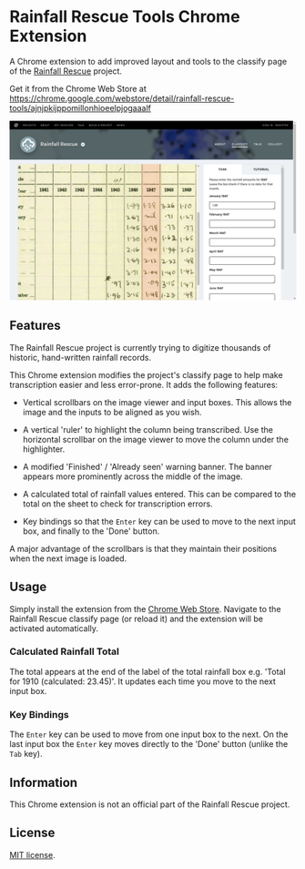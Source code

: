 # Rainfall Rescue Tools Chrome Extension

A Chrome extension to add improved layout and tools to the classify page of the [Rainfall Rescue](https://www.zooniverse.org/projects/edh/rainfall-rescue) project.

Get it from the Chrome Web Store at https://chrome.google.com/webstore/detail/rainfall-rescue-tools/ajnjpkijppomillonhioeelpjogaaalf

![screenshot](images/screenshot.png)

## Features

The Rainfall Rescue project is currently trying to digitize thousands of historic, hand-written rainfall records. 

This Chrome extension modifies the project's classify page to help make transcription easier and less error-prone. It adds the following features:

- Vertical scrollbars on the image viewer and input boxes. This allows the image and the inputs to be aligned as you wish.

- A vertical 'ruler' to highlight the column being transcribed. Use the horizontal scrollbar on the image viewer to move the column under the highlighter.

- A modified 'Finished' / 'Already seen' warning banner. The banner appears more prominently across the middle of the image.

- A calculated total of rainfall values entered. This can be compared to the total on the sheet to check for transcription errors.

- Key bindings so that the `Enter` key can be used to move to the next input box, and finally to the 'Done' button.

A major advantage of the scrollbars is that they maintain their positions when the next image is loaded.

## Usage

Simply install the extension from the [Chrome Web Store](https://chrome.google.com/webstore/detail/rainfall-rescue-tools/ajnjpkijppomillonhioeelpjogaaalf). Navigate to the Rainfall Rescue classify page (or reload it) and the extension will be activated automatically. 

### Calculated Rainfall Total

The total appears at the end of the label of the total rainfall box e.g. 'Total for 1910 (calculated: 23.45)'. It updates each time you move to the next input box.

### Key Bindings

The `Enter` key can be used to move from one input box to the next. On the last input box the `Enter` key moves directly to the 'Done' button (unlike the `Tab` key).

## Information

This Chrome extension is not an official part of the Rainfall Rescue project.

## License

[MIT license](LICENSE).
